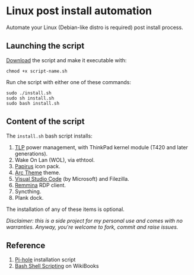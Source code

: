 # Linux post install automation
Automate your Linux (Debian-like distro is required) post install process.

## Launching the script
[Download](https://raw.githubusercontent.com/ggardin/linux-post-install/master/install.sh) the script and make it executable with:

    chmod +x script-name.sh

Run che script with either one of these commands:

    sudo ./install.sh
    sudo sh install.sh
    sudo bash install.sh

## Content of the script
The `install.sh` bash script installs:

1. [TLP](https://linrunner.de/tlp/index.html) power management, with ThinkPad kernel module (T420 and later generations).
2. Wake On Lan (WOL), via ethtool.
3. [Papirus](https://github.com/PapirusDevelopmentTeam/papirus-icon-theme) icon pack.
4. [Arc Theme](https://github.com/jnsh/arc-theme) theme.
5. [Visual Studio Code](https://code.visualstudio.com/) (by Microsoft) and Filezilla.
6. [Remmina](https://remmina.org/) RDP client.
7. Syncthing.
8. Plank dock.

The installation of any of these items is optional.

_Disclaimer: this is a side project for my personal use and comes with no warranties. Anyway, you're welcome to fork, commit and raise issues._

## Reference
1. [Pi-hole](https://github.com/pi-hole/pi-hole/blob/master/automated%20install/basic-install.sh) installation script
2. [Bash Shell Scripting](https://en.wikibooks.org/wiki/Bash_Shell_Scripting) on WikiBooks

